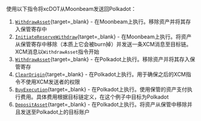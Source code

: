 使用以下指令将xcDOT从Moonbeam发送回Polkadot：

1. [`WithdrawAsset`](https://github.com/paritytech/xcm-format#withdrawasset){target=_blank} - 在Moonbeam上执行。移除资产并将其存入保管寄存中
2. [`InitiateReserveWithdraw`](https://github.com/paritytech/xcm-format#initiatereservewithdraw){target=_blank} - 在Moonbeam上执行。将资产从保管寄存中移除（本质上它会被burn掉）并发送一条XCM消息至目标链。XCM消息以`WithdrawAsset`指令开始
3. [`WithdrawAsset`](https://github.com/paritytech/xcm-format#withdrawasset){target=_blank} - 在Polkadot上执行。移除资产并将其存入保管寄存
4. [`ClearOrigin`](https://github.com/paritytech/xcm-format#clearorigin){target=_blank} - 在Polkadot上执行。用于确保之后的XCM指令不使用XCM发送者的权限
5. [`BuyExecution`](https://github.com/paritytech/xcm-format#buyexecution){target=_blank} - 在Polkadot上执行。使用保管的资产支付执行费用。具体费用根据目标链定义，在这个例子中目标为Polkadot
6. [`DepositAsset`](https://github.com/paritytech/xcm-format#depositasset){target=_blank} - 在Polkadot上执行。将资产从保管中移除并且发送至Polkadot上的目标账户